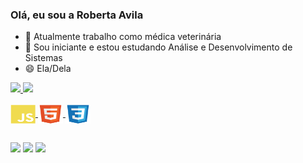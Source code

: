 ### Olá, eu sou a Roberta Avila

- 🔭 Atualmente trabalho como médica veterinária
- 🌱 Sou iniciante e estou estudando Análise e Desenvolvimento de Sistemas
- 😄 Ela/Dela

<div>
  <a href="https://github.com/Skarllebo">
  <img height="160cm" src="https://github-readme-stats.vercel.app/api?username=Skarllebo&show_icons=true&theme=dracula" />
  <img height="160cm" src="https://github-readme-stats.vercel.app/api/top-langs/?username=Skarllebo&layout=compact&theme=dracula" />
</div>

<div style="display: inline_block"><br>
  <img align="center" alt="Rafa-Js" height="30" width="40" src="https://raw.githubusercontent.com/devicons/devicon/master/icons/javascript/javascript-plain.svg">
  <img align="center" alt="Rafa-HTML" height="30" width="40" src="https://raw.githubusercontent.com/devicons/devicon/master/icons/html5/html5-original.svg">
  <img align="center" alt="Rafa-CSS" height="30" width="40" src="https://raw.githubusercontent.com/devicons/devicon/master/icons/css3/css3-original.svg">
 </div>
 
 ##
 
 <div> 
  <a href="https://instagram.com/rohavila" target="_blank"><img src="https://img.shields.io/badge/-Instagram-%23E4405F?style=for-the-badge&logo=instagram&logoColor=white" target="_blank"></a>
 	<a href = "mailto:skarllebo@gmail.com"><img src="https://img.shields.io/badge/-Gmail-%23333?style=for-the-badge&logo=gmail&logoColor=white" target="_blank"></a>
  <a href="https://www.linkedin.com/in/robertaavila" target="_blank"><img src="https://img.shields.io/badge/-LinkedIn-%230077B5?style=for-the-badge&logo=linkedin&logoColor=white" target="_blank"></a> 
</div>
